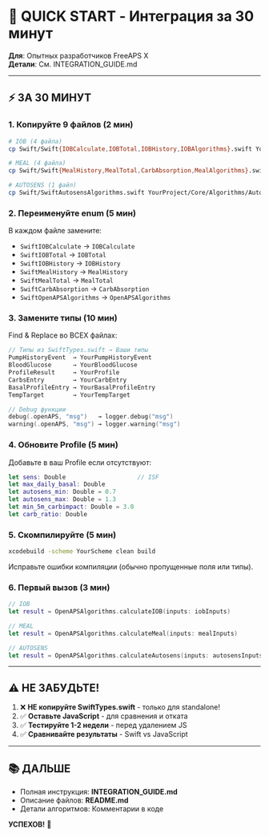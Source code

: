 # 🚀 QUICK START - Интеграция за 30 минут

**Для**: Опытных разработчиков FreeAPS X  
**Детали**: См. INTEGRATION_GUIDE.md

---

## ⚡ ЗА 30 МИНУТ

### 1. Копируйте 9 файлов (2 мин)

```bash
# IOB (4 файла)
cp Swift/Swift{IOBCalculate,IOBTotal,IOBHistory,IOBAlgorithms}.swift YourProject/Core/Algorithms/IOB/

# MEAL (4 файла)  
cp Swift/Swift{MealHistory,MealTotal,CarbAbsorption,MealAlgorithms}.swift YourProject/Core/Algorithms/Meal/

# AUTOSENS (1 файл)
cp Swift/SwiftAutosensAlgorithms.swift YourProject/Core/Algorithms/Autosens/
```

### 2. Переименуйте enum (5 мин)

В каждом файле замените:
- `SwiftIOBCalculate` → `IOBCalculate`
- `SwiftIOBTotal` → `IOBTotal`
- `SwiftIOBHistory` → `IOBHistory`
- `SwiftMealHistory` → `MealHistory`
- `SwiftMealTotal` → `MealTotal`
- `SwiftCarbAbsorption` → `CarbAbsorption`
- `SwiftOpenAPSAlgorithms` → `OpenAPSAlgorithms`

### 3. Замените типы (10 мин)

Find & Replace во ВСЕХ файлах:

```swift
// Типы из SwiftTypes.swift → Ваши типы
PumpHistoryEvent  → YourPumpHistoryEvent
BloodGlucose      → YourBloodGlucose
ProfileResult     → YourProfile
CarbsEntry        → YourCarbEntry
BasalProfileEntry → YourBasalProfileEntry
TempTarget        → YourTempTarget

// Debug функции
debug(.openAPS, "msg")   → logger.debug("msg")
warning(.openAPS, "msg") → logger.warning("msg")
```

### 4. Обновите Profile (5 мин)

Добавьте в ваш Profile если отсутствуют:

```swift
let sens: Double                    // ISF
let max_daily_basal: Double         
let autosens_min: Double = 0.7      
let autosens_max: Double = 1.3      
let min_5m_carbimpact: Double = 3.0 
let carb_ratio: Double              
```

### 5. Скомпилируйте (5 мин)

```bash
xcodebuild -scheme YourScheme clean build
```

Исправьте ошибки компиляции (обычно пропущенные поля или типы).

### 6. Первый вызов (3 мин)

```swift
// IOB
let result = OpenAPSAlgorithms.calculateIOB(inputs: iobInputs)

// MEAL
let result = OpenAPSAlgorithms.calculateMeal(inputs: mealInputs)

// AUTOSENS
let result = OpenAPSAlgorithms.calculateAutosens(inputs: autosensInputs)
```

---

## ⚠️ НЕ ЗАБУДЬТЕ!

1. ❌ **НЕ копируйте SwiftTypes.swift** - только для standalone!
2. ✅ **Оставьте JavaScript** - для сравнения и отката
3. ✅ **Тестируйте 1-2 недели** - перед удалением JS
4. ✅ **Сравнивайте результаты** - Swift vs JavaScript

---

## 📚 ДАЛЬШЕ

- Полная инструкция: **INTEGRATION_GUIDE.md**
- Описание файлов: **README.md**
- Детали алгоритмов: Комментарии в коде

**УСПЕХОВ!** 🎊
